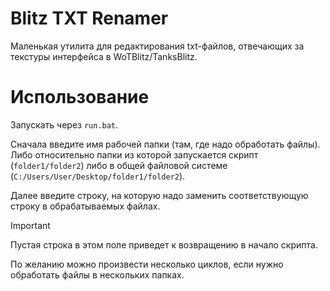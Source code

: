 # Blitz TXT Renamer
Маленькая утилита для редактирования txt-файлов, отвечающих за текстуры интерфейса в WoTBlitz/TanksBlitz.

# Использование
Запускать через `run.bat`.

Сначала введите имя рабочей папки (там, где надо обработать файлы).\
Либо относительно папки из которой запускается скрипт (`folder1/folder2`) либо в общей файловой системе (`C:/Users/User/Desktop/folder1/folder2`).

Далее введите строку, на которую надо заменить соответствующую строку в обрабатываемых файлах. 
> [!IMPORTANT]  
> Пустая строка в этом поле приведет к возвращению в начало скрипта.

По желанию можно произвести несколько циклов, если нужно обработать файлы в нескольких папках.